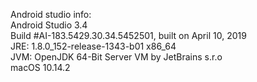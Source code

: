 Android studio info:  
Android Studio 3.4  
Build #AI-183.5429.30.34.5452501, built on April 10, 2019  
JRE: 1.8.0_152-release-1343-b01 x86_64  
JVM: OpenJDK 64-Bit Server VM by JetBrains s.r.o  
macOS 10.14.2  
